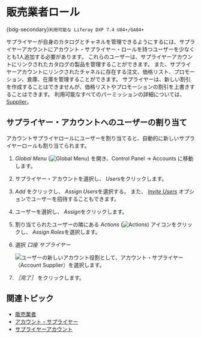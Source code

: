 # 販売業者ロール

{bdg-secondary}`利用可能な Liferay DXP 7.4 U84+/GA84+`

サプライヤーが自身のカタログとチャネルを管理できるようにするには、サプライヤーアカウントにアカウント・サプライヤー・ロールを持つユーザーを少なくとも1人追加する必要があります。 これらのユーザーは、サプライヤーアカウントにリンクされたカタログの製品を管理することができます。 また、サプライヤーアカウントにリンクされたチャネルに存在する注文、価格リスト、プロモーション、倉庫、在庫を管理することができます。 サプライヤーは、新しい割引を作成することはできませんが、価格リストやプロモーションの割引を上書きすることはできます。 利用可能なすべてのパーミッションの詳細については、 [Supplier](../../users-and-accounts/roles-and-permissions/commerce-roles-reference.md#supplier)。

## サプライヤー・アカウントへのユーザーの割り当て

アカウントサプライヤロールにユーザーを割り当てると、自動的に新しいサプライヤーロールも割り当てられます。

1. *Global Menu* (![Global Menu](../../images/icon-applications-menu.png)) を開き、Control Panel → Accounts に移動します。

1. サプライヤー・アカウントを選択し、 *Users*をクリックします。

1. *Add* をクリックし、 *Assign Users*を選択する。 また、 [*Invite Users*](https://learn.liferay.com/web/guest/w/commerce/users-and-accounts/account-management/inviting-users-to-an-account) オプションでユーザーを招待することもできます。

1. ユーザーを選択し、 *Assign*をクリックします。

1. 割り当てられたユーザーの隣にある *Actions* (![Actions](../../images/icon-actions.png)) アイコンをクリックし、 *Assign Roles*を選択します。

1. 選択 *口座 サプライヤー*

   ![ユーザーの新しいアカウント役割として、アカウント・サプライヤー（Account Supplier）を選択します。](./supplier-role/images/01.png)

1. *［完了］* をクリックします。

## 関連トピック

* [販売業者](../../users-and-accounts/roles-and-permissions/commerce-roles-reference.md#supplier)
* [アカウント・サプライヤー](../../users-and-accounts/roles-and-permissions/commerce-roles-reference.md#account-supplier)
* [サプライヤーアカウント](./supplier-account.md)
